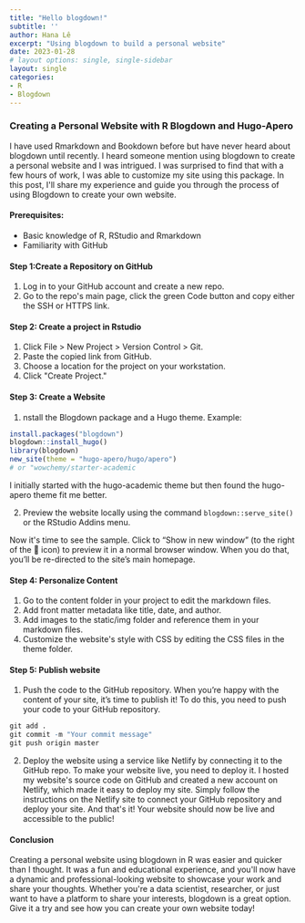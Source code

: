```yaml
---
title: "Hello blogdown!"
subtitle: ''
author: Hana Lê 
excerpt: "Using blogdown to build a personal website"
date: 2023-01-28
# layout options: single, single-sidebar
layout: single
categories:
- R
- Blogdown
---
```




### Creating a Personal Website with R Blogdown and Hugo-Apero

I have used Rmarkdown and Bookdown before but have never heard about blogdown until recently. I heard someone mention using blogdown to create a personal website and I was intrigued.  I was surprised to find that with a few hours of work, I was able to customize my site using this package. In this post, I'll share my experience and guide you through the process of using Blogdown to create your own website.

#### Prerequisites:

- Basic knowledge of R, RStudio and Rmarkdown
- Familiarity with GitHub

#### Step 1:Create a Repository on GitHub

1. Log in to your GitHub account and create a new repo.
2. Go to the repo's main page, click the green Code button and copy either the SSH or HTTPS link.

#### Step 2: Create a project in Rstudio

1. Click File > New Project > Version Control > Git.
2. Paste the copied link from GitHub.
3. Choose a location for the project on your workstation.
4. Click "Create Project."

#### Step 3: Create a Website

1. nstall the Blogdown package and a Hugo theme. Example:

```r
install.packages("blogdown")
blogdown::install_hugo()
library(blogdown)
new_site(theme = "hugo-apero/hugo/apero") 
# or "wowchemy/starter-academic 

```
 I initially started with the hugo-academic theme  but then found the hugo-apero theme fit me better.
 
 2. Preview the website locally using the command `blogdown::serve_site()` or the RStudio Addins menu.

Now it's time to see the sample. Click to “Show in new window” (to the right of the 🧹 icon) to preview it in a normal browser window. When you do that, you’ll be re-directed to the site’s main homepage.

#### Step 4: Personalize Content

1. Go to the content folder in your project to edit the markdown files.
2. Add front matter metadata like title, date, and author.
3. Add images to the static/img folder and reference them in your markdown files.
4. Customize the website's style with CSS by editing the CSS files in the theme folder.

#### Step 5: Publish website
1. Push the code to the GitHub repository.
When you’re happy with the content of your site, it’s time to publish it! To do this, you need to push your code to your GitHub repository.

```r
git add .
git commit -m "Your commit message"
git push origin master

```

2. Deploy the website using a service like Netlify by connecting it to the GitHub repo.
To make your website live, you need to deploy it. I hosted my website's source code on GitHub and created a new account on Netlify, which made it easy to deploy my site. Simply follow the instructions on the Netlify site to connect your GitHub repository and deploy your site.
And that's it! Your website should now be live and accessible to the public!

#### Conclusion

Creating a personal website using blogdown in R was easier and quicker than I thought. It was a fun and educational experience, and you'll now have a dynamic and professional-looking website to showcase your work and share your thoughts. Whether you're a data scientist, researcher, or just want to have a platform to share your interests, blogdown is a great option. Give it a try and see how you can create your own website today!


